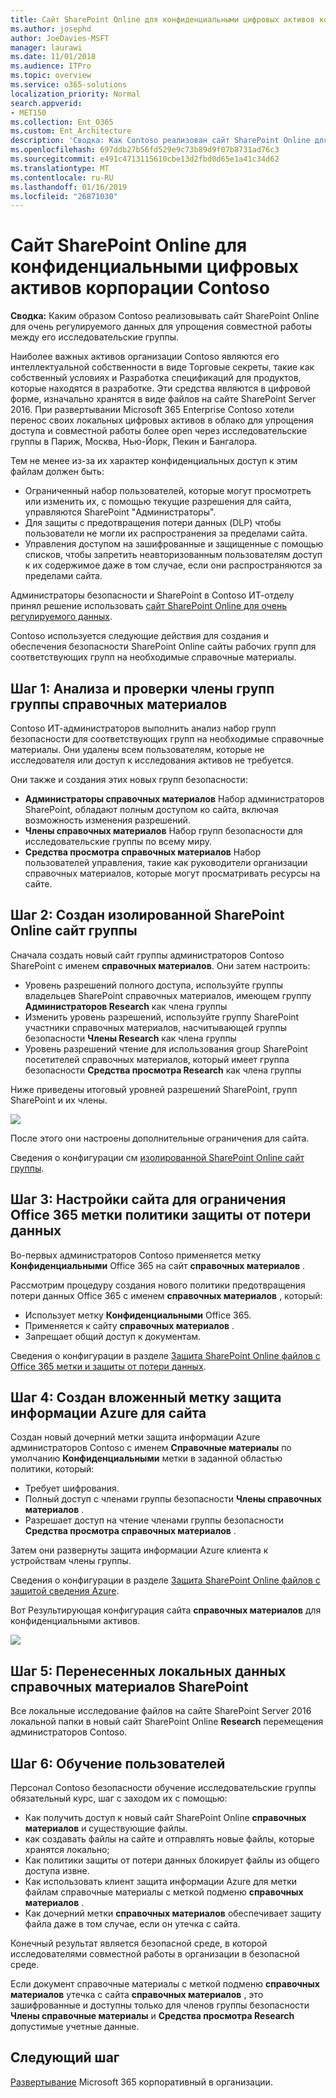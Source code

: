 ```yaml
---
title: Сайт SharePoint Online для конфиденциальными цифровых активов корпорации Contoso
ms.author: josephd
author: JoeDavies-MSFT
manager: laurawi
ms.date: 11/01/2018
ms.audience: ITPro
ms.topic: overview
ms.service: o365-solutions
localization_priority: Normal
search.appverid:
- MET150
ms.collection: Ent_O365
ms.custom: Ent_Architecture
description: 'Сводка: Как Contoso реализован сайт SharePoint Online для очень регулируемого данных для упрощения совместной работы между его research группы.'
ms.openlocfilehash: 697ddb27b56fd529e9c73b89d9f07b8731ad76c3
ms.sourcegitcommit: e491c4713115610cbe13d2fbd0d65e1a41c34d62
ms.translationtype: MT
ms.contentlocale: ru-RU
ms.lasthandoff: 01/16/2019
ms.locfileid: "26871030"
---
```

# <a name="sharepoint-online-site-for-highly-confidential-digital-assets-of-the-contoso-corporation"></a>Сайт SharePoint Online для конфиденциальными цифровых активов корпорации Contoso

 **Сводка:** Каким образом Contoso реализовывать сайт SharePoint Online для очень регулируемого данных для упрощения совместной работы между его исследовательские группы.
  
Наиболее важных активов организации Contoso являются его интеллектуальной собственности в виде Торговые секреты, такие как собственный условиях и Разработка спецификаций для продуктов, которые находятся в разработке. Эти средства являются в цифровой форме, изначально хранятся в виде файлов на сайте SharePoint Server 2016. При развертывании Microsoft 365 Enterprise Contoso хотели перенос своих локальных цифровых активов в облако для упрощения доступа и совместной работы более open через исследовательские группы в Париж, Москва, Нью-Йорк, Пекин и Бангалора. 
  
Тем не менее из-за их характер конфиденциальных доступ к этим файлам должен быть:

- Ограниченный набор пользователей, которые могут просмотреть или изменить их, с помощью текущие разрешения для сайта, управляются SharePoint "Администраторы". 
- Для защиты с предотвращения потери данных (DLP) чтобы пользователи не могли их распространения за пределами сайта.
- Управления доступом на зашифрованные и защищенные с помощью списков, чтобы запретить неавторизованным пользователям доступ к их содержимое даже в том случае, если они распространяются за пределами сайта.

Администраторы безопасности и SharePoint в Contoso ИТ-отделу принял решение использовать [сайт SharePoint Online для очень регулируемого данных](teams-sharepoint-online-sites-highly-regulated-data.md).
  
Contoso используется следующие действия для создания и обеспечения безопасности SharePoint Online сайты рабочих групп для соответствующих групп на необходимые справочные материалы.

## <a name="step-1-reviewed-and-verified-the-members-of-research-team-groups"></a>Шаг 1: Анализа и проверки члены групп группы справочных материалов

Contoso ИТ-администраторов выполнить анализ набор групп безопасности для соответствующих групп на необходимые справочные материалы. Они удалены всем пользователям, которые не исследователя или доступ к исследования активов не требуется. 

Они также и создания этих новых групп безопасности:

- **Администраторы справочных материалов**  Набор администраторов SharePoint, обладают полным доступом ко сайта, включая возможность изменения разрешений.
- **Члены справочных материалов**  Набор групп безопасности для исследовательские группы по всему миру.
- **Средства просмотра справочных материалов**  Набор пользователей управления, такие как руководители организации справочных материалов, которые могут просматривать ресурсы на сайте.

## <a name="step-2-created-an-isolated-sharepoint-online-team-site"></a>Шаг 2: Создан изолированной SharePoint Online сайт группы 

Сначала создать новый сайт группы администраторов Contoso SharePoint с именем **справочных материалов**. Они затем настроить:

- Уровень разрешений полного доступа, используйте группы владельцев SharePoint справочных материалов, имеющем группу **Администраторов Research** как члена группы
- Изменить уровень разрешений, используйте группу SharePoint участники справочных материалов, насчитывающей группы безопасности **Члены Research** как члена группы
- Уровень разрешений чтение для использования group SharePoint посетителей справочных материалов, который имеет группа безопасности **Средства просмотра Research** как члена группы

Ниже приведены итоговый уровней разрешений SharePoint, групп SharePoint и их члены.

![](./media/contoso-sharepoint-online-site-for-highly-confidential-assets/spo-permissions.png)

После этого они настроены дополнительные ограничения для сайта.

Сведения о конфигурации см [изолированной SharePoint Online сайт группы](https://docs.microsoft.com/office365/enterprise/deploy-an-isolated-sharepoint-online-team-site).

## <a name="step-3-configured-the-site-for-a-restrictive-office-365-label-dlp-policy"></a>Шаг 3: Настройки сайта для ограничения Office 365 метки политики защиты от потери данных

Во-первых администраторов Contoso применяется метку **Конфиденциальными** Office 365 на сайт **справочных материалов** .

Рассмотрим процедуру создания нового политики предотвращения потери данных Office 365 с именем **справочных материалов** , который:

- Использует метку **Конфиденциальными** Office 365. 
- Применяется к сайту **справочных материалов** .
- Запрещает общий доступ к документам.

Сведения о конфигурации в разделе [Защита SharePoint Online файлов с Office 365 метки и защиты от потери данных](https://docs.microsoft.com/office365/enterprise/protect-sharepoint-online-files-with-office-365-labels-and-dlp).

## <a name="step-4-created-an-azure-information-protection-sub-label-for-the-site"></a>Шаг 4: Создан вложенный метку защита информации Azure для сайта

Создан новый дочерний метки защита информации Azure администраторов Contoso с именем **Справочные материалы** по умолчанию **Конфиденциальными** метки в заданной областью политики, который:

- Требует шифрования.
- Полный доступ с членами группы безопасности **Члены справочных материалов** .
- Разрешает доступ на чтение членами группы безопасности **Средства просмотра справочных материалов** .

Затем они развернуты защита информации Azure клиента к устройствам члены группы.

Сведения о конфигурации в разделе [Защита SharePoint Online файлов с защитой сведения Azure](https://docs.microsoft.com/office365/enterprise/protect-sharepoint-online-files-with-azure-information-protection). 

Вот Результирующая конфигурация сайта **справочных материалов** для конфиденциальными активов.

![](./media/contoso-sharepoint-online-site-for-highly-confidential-assets/final-config.png)

## <a name="step-5-migrated-the-on-premises-sharepoint-research-data"></a>Шаг 5: Перенесенных локальных данных справочных материалов SharePoint

Все локальные исследование файлов на сайте SharePoint Server 2016 локальной папки в новый сайт SharePoint Online **Research** перемещения администраторов Contoso.

## <a name="step-6-trained-their-users"></a>Шаг 6: Обучение пользователей 

Персонал Contoso безопасности обучение исследовательские группы обязательный курс, шаг с заходом их с помощью:

- Как получить доступ к новый сайт SharePoint Online **справочных материалов** и существующие файлы.
- как создавать файлы на сайте и отправлять новые файлы, которые хранятся локально;
- Как политики защиты от потери данных блокирует файлы из общего доступа извне.
- Как использовать клиент защита информации Azure для метки файлам справочные материалы с меткой подменю **справочных материалов** .
- Как дочерний метки **справочных материалов** обеспечивает защиту файла даже в том случае, если он утечка с сайта.

Конечный результат является безопасной среде, в которой исследователями совместной работы в организации в безопасной среде. 

Если документ справочные материалы с меткой подменю **справочных материалов** утечка с сайта **справочных материалов** , это зашифрованные и доступны только для членов группы безопасности **Члены справочные материалы** и **Средства просмотра Research** допустимые учетные данные.

## <a name="next-step"></a>Следующий шаг

[Развертывание](deploy-microsoft-365-enterprise.md) Microsoft 365 корпоративный в организации.

